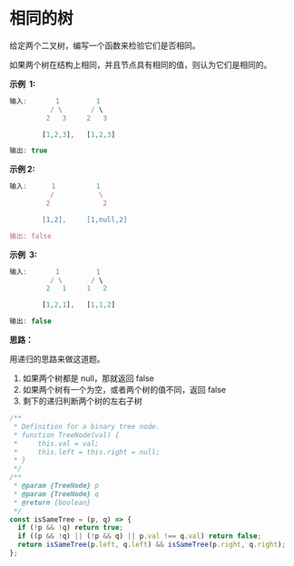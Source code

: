 # 相同的树

给定两个二叉树，编写一个函数来检验它们是否相同。

如果两个树在结构上相同，并且节点具有相同的值，则认为它们是相同的。

**示例  1:**

```js
输入:       1         1
          / \       / \
         2   3     2   3

        [1,2,3],   [1,2,3]

输出: true
```

**示例 2:**

```js
输入:      1          1
          /           \
         2             2

        [1,2],     [1,null,2]

输出: false
```

**示例  3:**

```js
输入:       1         1
          / \       / \
         2   1     1   2

        [1,2,1],   [1,1,2]

输出: false
```

**思路：**

用递归的思路来做这道题。

1. 如果两个树都是 null，那就返回 false
2. 如果两个树有一个为空，或者两个树的值不同，返回 false
3. 剩下的递归判断两个树的左右子树

```js
/**
 * Definition for a binary tree node.
 * function TreeNode(val) {
 *     this.val = val;
 *     this.left = this.right = null;
 * }
 */
/**
 * @param {TreeNode} p
 * @param {TreeNode} q
 * @return {boolean}
 */
const isSameTree = (p, q) => {
  if (!p && !q) return true;
  if ((p && !q) || (!p && q) || p.val !== q.val) return false;
  return isSameTree(p.left, q.left) && isSameTree(p.right, q.right);
};
```
